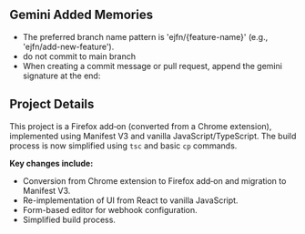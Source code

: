 ## Gemini Added Memories
- The preferred branch name pattern is 'ejfn/{feature-name}' (e.g., 'ejfn/add-new-feature').
- do not commit to main branch
- When creating a commit message or pull request, append the gemini signature at the end:

## Project Details

This project is a Firefox add‑on (converted from a Chrome extension), implemented using Manifest V3 and vanilla JavaScript/TypeScript. The build process is now simplified using `tsc` and basic `cp` commands.

**Key changes include:**
- Conversion from Chrome extension to Firefox add‑on and migration to Manifest V3.
- Re-implementation of UI from React to vanilla JavaScript.
- Form-based editor for webhook configuration.
- Simplified build process.
